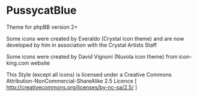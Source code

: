 # PussycatBlue

Theme for phpBB version 2+

Some icons were created by Everaldo (Crystal icon theme)
and are now developed by him in association with the Crystal Artists Staff

Some icons were created by David Vignoni (Nuvola icon theme) from icon-king.com website

This Style (except all icons) is licensed under a
Creative Commons Attribution-NonCommercial-ShareAlike 2.5 Licence
[ http://creativecommons.org/licenses/by-nc-sa/2.5/ ]
